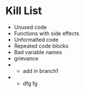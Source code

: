Kill List
=========

*    Unused code
*    Functions with side effects
*    Unformatted code
*    Repeated code blocks
*    Bad variable names
* grievance 
* * add in branch1 
* * dfg fg
